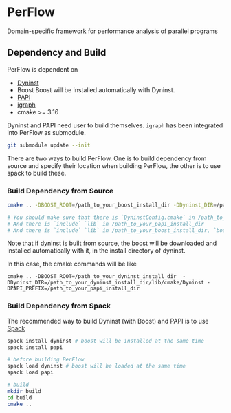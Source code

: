 # PerFlow
Domain-specific framework for performance analysis of parallel programs

## Dependency and Build

PerFlow is dependent on
* [Dyninst](https://github.com/dyninst/dyninst)
* Boost
    Boost will be installed automatically with Dyninst.
* [PAPI](https://bitbucket.org/icl/papi/src/master/)
* [igraph](https://github.com/igraph/igraph)
* cmake >= 3.16

Dyninst and PAPI need user to build themselves. ```igraph``` has been integrated into PerFlow as submodule. 
```bash
git submodule update --init
```

There are two ways to build PerFlow. One is to build dependency from source and specify their location when building PerFlow, the other is to use spack to build these.

### Build Dependency from Source

```bash
cmake .. -DBOOST_ROOT=/path_to_your_boost_install_dir -DDyninst_DIR=/path_to_your_dyninst_install_dir/lib/cmake/Dyninst -DPAPI_PREFIX=/path_to_your_papi_install_dir

# You should make sure that there is `DyninstConfig.cmake` in /path_to_your_dyninst_install_dir/lib/cmake/Dyninst
# And there is `include` `lib` in /path_to_your_papi_install_dir
# And there is `include` `lib` in /path_to_your_boost_install_dir, `boost` in /path_to_your_boost_install_dir/include
```

Note that if dyninst is built from source, the boost will be downloaded and installed automatically with it, in the install directory of dyninst.

In this case, the cmake commands will be like
```
cmake .. -DBOOST_ROOT=/path_to_your_dyninst_install_dir  -DDyninst_DIR=/path_to_your_dyninst_install_dir/lib/cmake/Dyninst -DPAPI_PREFIX=/path_to_your_papi_install_dir
```


### Build Dependency from Spack
The recommended way to build Dyninst (with Boost) and PAPI is to use [Spack](https://github.com/spack/spack)

```bash
spack install dyninst # boost will be installed at the same time
spack install papi

# before building PerFlow
spack load dyninst # boost will be loaded at the same time
spack load papi

# build
mkdir build
cd build
cmake ..
```